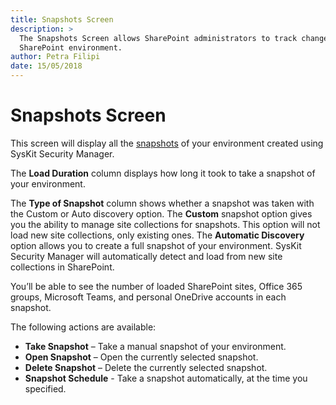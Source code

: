 ```yaml
---
title: Snapshots Screen
description: >
  The Snapshots Screen allows SharePoint administrators to track changes in the
  SharePoint environment.
author: Petra Filipi
date: 15/05/2018
---
```


# Snapshots Screen

This screen will display all the [snapshots](basics.md#snapshot) of your environment created using SysKit Security Manager.

The **Load Duration** column displays how long it took to take a snapshot of your environment.

The **Type of Snapshot** column shows whether a snapshot was taken with the Custom or Auto discovery option. The **Custom** snapshot option gives you the ability to manage site collections for snapshots. This option will not load new site collections, only existing ones. The **Automatic Discovery** option allows you to create a full snapshot of your environment. SysKit Security Manager will automatically detect and load from new site collections in SharePoint.

You’ll be able to see the number of loaded SharePoint sites, Office 365 groups, Microsoft Teams, and personal OneDrive accounts in each snapshot.

The following actions are available:

* **Take Snapshot** – Take a manual snapshot of your environment.
* **Open Snapshot** – Open the currently selected snapshot.
* **Delete Snapshot** – Delete the currently selected snapshot.
* **Snapshot Schedule** - Take a snapshot automatically, at the time you specified.

